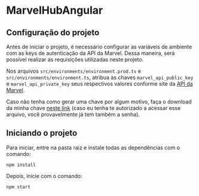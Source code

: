 # MarvelHubAngular

## Configuração do projeto

Antes de iniciar o projeto, é necessário configurar as variáveis de ambiente com as keys de autenticação da API da Marvel. Dessa maneira, será possível realizar as requisições utilizadas neste projeto.

Nos arquivos `src/environments/environment.prod.ts` e `src/environments/environment.ts`, atribua às chaves `marvel_api_public_key` e  `marvel_api_private_key` seus respectivos valores conforme site da [API da Marvel](https://developer.marvel.com/documentation/getting_started).

Caso não tenha como gerar uma chave por algum motivo, faça o download da minha chave [neste link](https://drive.google.com/file/d/11YI4hjyCFRb3H0juRyJRt7MIBa5bau58/view?usp=sharing) (caso eu tenha te autorizado a acessar esse arquivo, você provavelmente já tem também a senha).

## Iniciando o projeto

Para iniciar, entre na pasta raiz e instale todas as dependências com o comando:

`npm install`

Depois, inicie com o comando:

`npm start`
